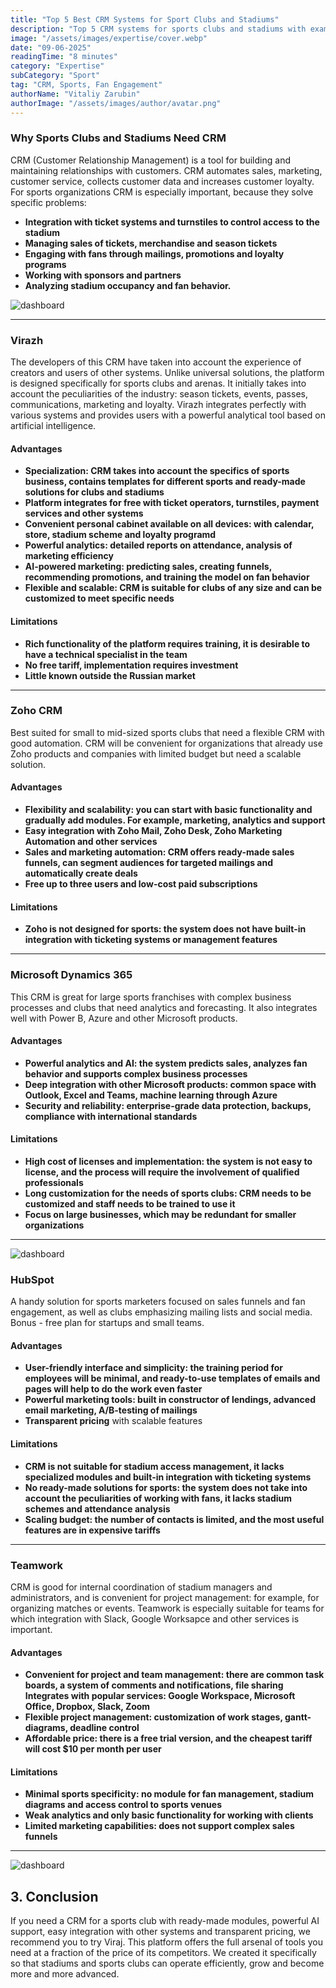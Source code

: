 ```yaml
---
title: "Top 5 Best CRM Systems for Sport Clubs and Stadiums"
description: "Top 5 CRM systems for sports clubs and stadiums with examination of key features, integrations, pricing, and specialized tools that help organizations effectively manage fan relationships, ticket sales, sponsorships, and venue operations.RetryClaude can make mistakes. Please double-check responses."
image: "/assets/images/expertise/cover.webp"
date: "09-06-2025"
readingTime: "8 minutes"
category: "Expertise"
subCategory: "Sport"
tag: "CRM, Sports, Fan Engagement"
authorName: "Vitaliy Zarubin"
authorImage: "/assets/images/author/avatar.png"
---
```


### **Why Sports Clubs and Stadiums Need CRM**

CRM (Customer Relationship Management) is a tool for building and maintaining relationships with customers. CRM automates sales, marketing, customer service, collects customer data and increases customer loyalty.
For sports organizations CRM is especially important, because they solve specific problems:

- **Integration with ticket systems and turnstiles to control access to the stadium**
- **Managing sales of tickets, merchandise and season tickets**
- **Engaging with fans through mailings, promotions and loyalty programs**
- **Working with sponsors and partners**
- **Analyzing stadium occupancy and fan behavior.**

![dashboard](/assets/images/expertise/cover.webp)

---

### **Virazh**

The developers of this CRM have taken into account the experience of creators and users of other systems. Unlike universal solutions, the platform is designed specifically for sports clubs and arenas. It initially takes into account the peculiarities of the industry: season tickets, events, passes, communications, marketing and loyalty. Virazh integrates perfectly with various systems and provides users with a powerful analytical tool based on artificial intelligence.

#### **Advantages**

- **Specialization: CRM takes into account the specifics of sports business, contains templates for different sports and ready-made solutions for clubs and stadiums**
- **Platform integrates for free with ticket operators, turnstiles, payment services and other systems**
- **Convenient personal cabinet available on all devices: with calendar, store, stadium scheme and loyalty programd**
- **Powerful analytics: detailed reports on attendance, analysis of marketing efficiency**
- **AI-powered marketing: predicting sales, creating funnels, recommending promotions, and training the model on fan behavior**
- **Flexible and scalable: CRM is suitable for clubs of any size and can be customized to meet specific needs**

#### **Limitations**

- **Rich functionality of the platform requires training, it is desirable to have a technical specialist in the team**
- **No free tariff, implementation requires investment**
- **Little known outside the Russian market**

---

### **Zoho CRM**

Best suited for small to mid-sized sports clubs that need a flexible CRM with good automation. CRM will be convenient for organizations that already use Zoho products and companies with limited budget but need a scalable solution.

#### **Advantages**

- **Flexibility and scalability: you can start with basic functionality and gradually add modules. For example, marketing, analytics and support**
- **Easy integration with Zoho Mail, Zoho Desk, Zoho Marketing Automation and other services**
- **Sales and marketing automation: CRM offers ready-made sales funnels, can segment audiences for targeted mailings and automatically create deals**
- **Free up to three users and low-cost paid subscriptions**

#### **Limitations**

- **Zoho is not designed for sports: the system does not have built-in integration with ticketing systems or management features**

---

### **Microsoft Dynamics 365**

This CRM is great for large sports franchises with complex business processes and clubs that need analytics and forecasting. It also integrates well with Power B, Azure and other Microsoft products.

#### **Advantages**

- **Powerful analytics and AI: the system predicts sales, analyzes fan behavior and supports complex business processes**
- **Deep integration with other Microsoft products: common space with Outlook, Excel and Teams, machine learning through Azure**
- **Security and reliability: enterprise-grade data protection, backups, compliance with international standards**

#### **Limitations**

- **High cost of licenses and implementation: the system is not easy to license, and the process will require the involvement of qualified professionals**
- **Long customization for the needs of sports clubs: CRM needs to be customized and staff needs to be trained to use it**
- **Focus on large businesses, which may be redundant for smaller organizations**

---

![dashboard](/assets/images/expertise/другой)

### **HubSpot**

A handy solution for sports marketers focused on sales funnels and fan engagement, as well as clubs emphasizing mailing lists and social media. Bonus - free plan for startups and small teams.

#### **Advantages**

- **User-friendly interface and simplicity: the training period for employees will be minimal, and ready-to-use templates of emails and pages will help to do the work even faster**
- **Powerful marketing tools: built in constructor of lendings, advanced email marketing, A/B-testing of mailings**
- **Transparent pricing** with scalable features

#### **Limitations**

- **CRM is not suitable for stadium access management, it lacks specialized modules and built-in integration with ticketing systems**
- **No ready-made solutions for sports: the system does not take into account the peculiarities of working with fans, it lacks stadium schemes and attendance analysis**
- **Scaling budget: the number of contacts is limited, and the most useful features are in expensive tariffs**

---

### **Teamwork**

CRM is good for internal coordination of stadium managers and administrators, and is convenient for project management: for example, for organizing matches or events. Teamwork is especially suitable for teams for which integration with Slack, Google Worksapce and other services is important.

#### **Advantages**

- **Convenient for project and team management: there are common task boards, a system of comments and notifications, file sharing Integrates with popular services: Google Workspace, Microsoft Office, Dropbox, Slack, Zoom**
- **Flexible project management: customization of work stages, gantt-diagrams, deadline control**
- **Affordable price: there is a free trial version, and the cheapest tariff will cost $10 per month per user**

#### **Limitations**

- **Minimal sports specificity: no module for fan management, stadium diagrams and access control to sports venues**
- **Weak analytics and only basic functionality for working with clients**
- **Limited marketing capabilities: does not support complex sales funnels**

---

![dashboard](/assets/images/expertise/desctop-phone.webp)

## **3. Conclusion**

If you need a CRM for a sports club with ready-made modules, powerful AI support, easy integration with other systems and transparent pricing, we recommend you to try Viraj. This platform offers the full arsenal of tools you need at a fraction of the price of its competitors. We created it specifically so that stadiums and sports clubs can operate efficiently, grow and become more and more advanced.
